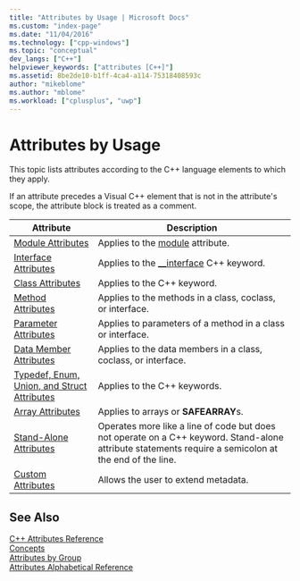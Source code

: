 ```yaml
---
title: "Attributes by Usage | Microsoft Docs"
ms.custom: "index-page"
ms.date: "11/04/2016"
ms.technology: ["cpp-windows"]
ms.topic: "conceptual"
dev_langs: ["C++"]
helpviewer_keywords: ["attributes [C++]"]
ms.assetid: 8be2de10-b1ff-4ca4-a114-75318408593c
author: "mikeblome"
ms.author: "mblome"
ms.workload: ["cplusplus", "uwp"]
---
```

# Attributes by Usage
This topic lists attributes according to the C++ language elements to which they apply.  
  
 If an attribute precedes a Visual C++ element that is not in the attribute's scope, the attribute block is treated as a comment.  
  
|Attribute|Description|  
|---------------|-----------------|  
|[Module Attributes](../windows/module-attributes.md)|Applies to the [module](../windows/module-cpp.md) attribute.|  
|[Interface Attributes](../windows/interface-attributes.md)|Applies to the [__interface](../cpp/interface.md) C++ keyword.|  
|[Class Attributes](../windows/class-attributes.md)|Applies to the C++ keyword.|  
|[Method Attributes](../windows/method-attributes.md)|Applies to the methods in a class, coclass, or interface.|  
|[Parameter Attributes](../windows/parameter-attributes.md)|Applies to parameters of a method in a class or interface.|  
|[Data Member Attributes](../windows/data-member-attributes.md)|Applies to the data members in a class, coclass, or interface.|  
|[Typedef, Enum, Union, and Struct Attributes](../windows/typedef-enum-union-and-struct-attributes.md)|Applies to the C++ keywords.|  
|[Array Attributes](../windows/array-attributes.md)|Applies to arrays or **SAFEARRAY**s.|  
|[Stand-Alone Attributes](../windows/stand-alone-attributes.md)|Operates more like a line of code but does not operate on a C++ keyword. Stand-alone attribute statements require a semicolon at the end of the line.|  
|[Custom Attributes](../windows/custom-attributes-cpp.md)|Allows the user to extend metadata.|  
  
## See Also  
 [C++ Attributes Reference](../windows/cpp-attributes-reference.md)   
 [Concepts](../windows/attributed-programming-concepts.md)   
 [Attributes by Group](../windows/attributes-by-group.md)   
 [Attributes Alphabetical Reference](../windows/attributes-alphabetical-reference.md)